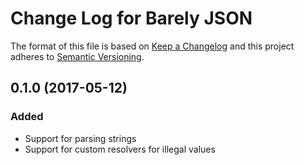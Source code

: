 # Change Log for Barely JSON

The format of this file is based on [Keep a Changelog] and this project adheres to [Semantic Versioning].

## 0.1.0 (2017-05-12)

### Added

- Support for parsing strings
- Support for custom resolvers for illegal values


[Keep a Changelog]: http://keepachangelog.com/
[Semantic Versioning]: http://semver.org/

